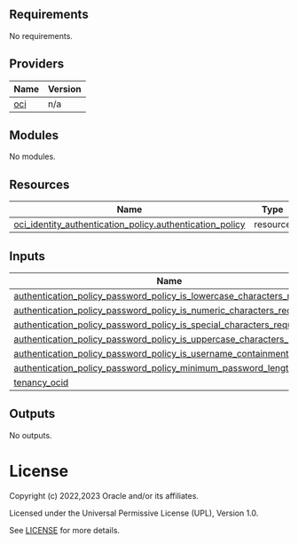 <!-- BEGIN_TF_DOCS -->
## Requirements

No requirements.

## Providers

| Name | Version |
|------|---------|
| <a name="provider_oci"></a> [oci](#provider\_oci) | n/a |

## Modules

No modules.

## Resources

| Name | Type |
|------|------|
| [oci_identity_authentication_policy.authentication_policy](https://registry.terraform.io/providers/oracle/oci/latest/docs/resources/identity_authentication_policy) | resource |

## Inputs

| Name | Description | Type | Default | Required |
|------|-------------|------|---------|:--------:|
| <a name="input_authentication_policy_password_policy_is_lowercase_characters_required"></a> [authentication\_policy\_password\_policy\_is\_lowercase\_characters\_required](#input\_authentication\_policy\_password\_policy\_is\_lowercase\_characters\_required) | n/a | `any` | n/a | yes |
| <a name="input_authentication_policy_password_policy_is_numeric_characters_required"></a> [authentication\_policy\_password\_policy\_is\_numeric\_characters\_required](#input\_authentication\_policy\_password\_policy\_is\_numeric\_characters\_required) | n/a | `any` | n/a | yes |
| <a name="input_authentication_policy_password_policy_is_special_characters_required"></a> [authentication\_policy\_password\_policy\_is\_special\_characters\_required](#input\_authentication\_policy\_password\_policy\_is\_special\_characters\_required) | n/a | `any` | n/a | yes |
| <a name="input_authentication_policy_password_policy_is_uppercase_characters_required"></a> [authentication\_policy\_password\_policy\_is\_uppercase\_characters\_required](#input\_authentication\_policy\_password\_policy\_is\_uppercase\_characters\_required) | n/a | `any` | n/a | yes |
| <a name="input_authentication_policy_password_policy_is_username_containment_allowed"></a> [authentication\_policy\_password\_policy\_is\_username\_containment\_allowed](#input\_authentication\_policy\_password\_policy\_is\_username\_containment\_allowed) | n/a | `any` | n/a | yes |
| <a name="input_authentication_policy_password_policy_minimum_password_length"></a> [authentication\_policy\_password\_policy\_minimum\_password\_length](#input\_authentication\_policy\_password\_policy\_minimum\_password\_length) | n/a | `any` | n/a | yes |
| <a name="input_tenancy_ocid"></a> [tenancy\_ocid](#input\_tenancy\_ocid) | n/a | `any` | n/a | yes |

## Outputs

No outputs.
<!-- END_TF_DOCS -->    

# License

Copyright (c) 2022,2023 Oracle and/or its affiliates.

Licensed under the Universal Permissive License (UPL), Version 1.0.

See [LICENSE](../../LICENSE) for more details.